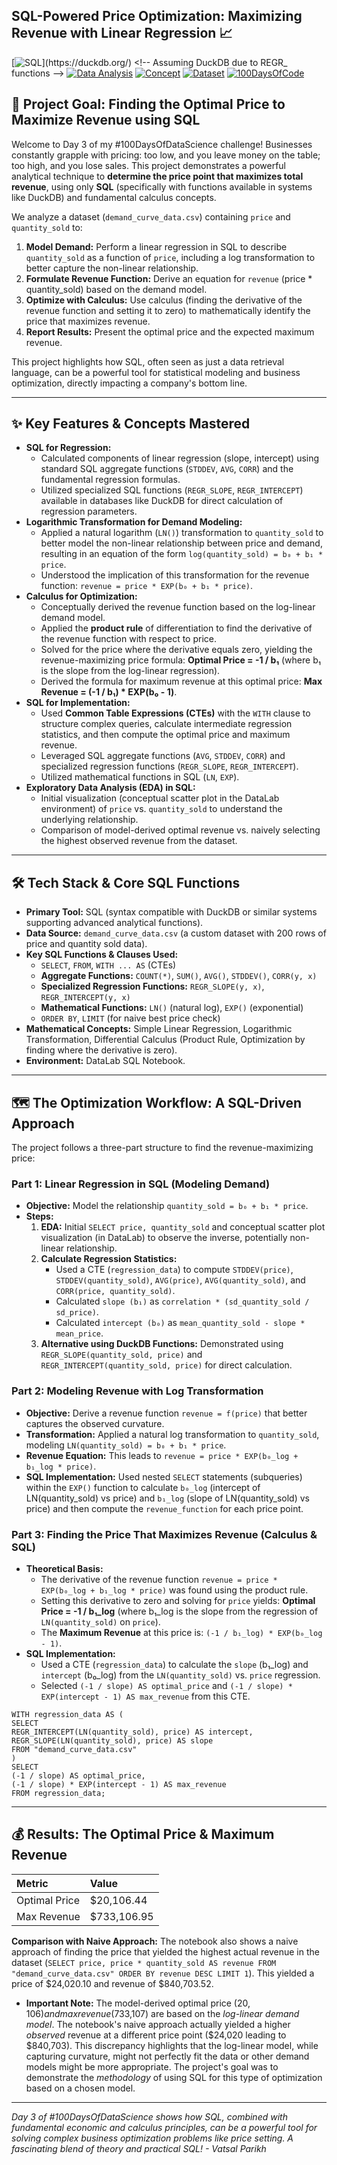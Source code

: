 ## SQL-Powered Price Optimization: Maximizing Revenue with Linear Regression 📈

[![SQL](https://img.shields.io/badge/Language-SQL_(DuckDB_Flavor)-blue?style=flat-square&logo=sqlite)](https://duckdb.org/) <!-- Assuming DuckDB due to REGR_ functions -->
[![Data Analysis](https://img.shields.io/badge/Technique-Price_Optimization-yellowgreen?style=flat-square)](https://en.wikipedia.org/wiki/Price_optimization)
[![Concept](https://img.shields.io/badge/Core_Concept-Demand_Curve_Analysis-orange?style=flat-square)](https://en.wikipedia.org/wiki/Demand_curve)
[![Dataset](https://img.shields.io/badge/Data-Custom_Sales_Data-lightgrey?style=flat-square)](./demand_curve_data.csv)
[![100DaysOfCode](https://img.shields.io/badge/100DaysOfDataScience-Day_3-brightgreen?style=flat-square)](https://www.100daysofcode.com/)

## 🎯 Project Goal: Finding the Optimal Price to Maximize Revenue using SQL

Welcome to Day 3 of my #100DaysOfDataScience challenge! Businesses constantly grapple with pricing: too low, and you leave money on the table; too high, and you lose sales. This project demonstrates a powerful analytical technique to **determine the price point that maximizes total revenue**, using only **SQL** (specifically with functions available in systems like DuckDB) and fundamental calculus concepts.

We analyze a dataset (`demand_curve_data.csv`) containing `price` and `quantity_sold` to:
1.  **Model Demand:** Perform a linear regression in SQL to describe `quantity_sold` as a function of `price`, including a log transformation to better capture the non-linear relationship.
2.  **Formulate Revenue Function:** Derive an equation for `revenue` (price * quantity_sold) based on the demand model.
3.  **Optimize with Calculus:** Use calculus (finding the derivative of the revenue function and setting it to zero) to mathematically identify the price that maximizes revenue.
4.  **Report Results:** Present the optimal price and the expected maximum revenue.

This project highlights how SQL, often seen as just a data retrieval language, can be a powerful tool for statistical modeling and business optimization, directly impacting a company's bottom line.

---

## ✨ Key Features & Concepts Mastered

*   **SQL for Regression:**
    *   Calculated components of linear regression (slope, intercept) using standard SQL aggregate functions (`STDDEV`, `AVG`, `CORR`) and the fundamental regression formulas.
    *   Utilized specialized SQL functions (`REGR_SLOPE`, `REGR_INTERCEPT`) available in databases like DuckDB for direct calculation of regression parameters.
*   **Logarithmic Transformation for Demand Modeling:**
    *   Applied a natural logarithm (`LN()`) transformation to `quantity_sold` to better model the non-linear relationship between price and demand, resulting in an equation of the form `log(quantity_sold) = b₀ + b₁ * price`.
    *   Understood the implication of this transformation for the revenue function: `revenue = price * EXP(b₀ + b₁ * price)`.
*   **Calculus for Optimization:**
    *   Conceptually derived the revenue function based on the log-linear demand model.
    *   Applied the **product rule** of differentiation to find the derivative of the revenue function with respect to price.
    *   Solved for the price where the derivative equals zero, yielding the revenue-maximizing price formula: **Optimal Price = -1 / b₁** (where b₁ is the slope from the log-linear regression).
    *   Derived the formula for maximum revenue at this optimal price: **Max Revenue = (-1 / b₁) * EXP(b₀ - 1)**.
*   **SQL for Implementation:**
    *   Used **Common Table Expressions (CTEs)** with the `WITH` clause to structure complex queries, calculate intermediate regression statistics, and then compute the optimal price and maximum revenue.
    *   Leveraged SQL aggregate functions (`AVG`, `STDDEV`, `CORR`) and specialized regression functions (`REGR_SLOPE`, `REGR_INTERCEPT`).
    *   Utilized mathematical functions in SQL (`LN`, `EXP`).
*   **Exploratory Data Analysis (EDA) in SQL:**
    *   Initial visualization (conceptual scatter plot in the DataLab environment) of `price` vs. `quantity_sold` to understand the underlying relationship.
    *   Comparison of model-derived optimal revenue vs. naively selecting the highest observed revenue from the dataset.

---

## 🛠️ Tech Stack & Core SQL Functions

*   **Primary Tool:** SQL (syntax compatible with DuckDB or similar systems supporting advanced analytical functions).
*   **Data Source:** `demand_curve_data.csv` (a custom dataset with 200 rows of price and quantity sold data).
*   **Key SQL Functions & Clauses Used:**
    *   `SELECT`, `FROM`, `WITH ... AS` (CTEs)
    *   **Aggregate Functions:** `COUNT(*)`, `SUM()`, `AVG()`, `STDDEV()`, `CORR(y, x)`
    *   **Specialized Regression Functions:** `REGR_SLOPE(y, x)`, `REGR_INTERCEPT(y, x)`
    *   **Mathematical Functions:** `LN()` (natural log), `EXP()` (exponential)
    *   `ORDER BY`, `LIMIT` (for naive best price check)
*   **Mathematical Concepts:** Simple Linear Regression, Logarithmic Transformation, Differential Calculus (Product Rule, Optimization by finding where the derivative is zero).
*   **Environment:** DataLab SQL Notebook.

---

## 🗺️ The Optimization Workflow: A SQL-Driven Approach

The project follows a three-part structure to find the revenue-maximizing price:

### Part 1: Linear Regression in SQL (Modeling Demand)

*   **Objective:** Model the relationship `quantity_sold = b₀ + b₁ * price`.
*   **Steps:**
    1.  **EDA:** Initial `SELECT price, quantity_sold` and conceptual scatter plot visualization (in DataLab) to observe the inverse, potentially non-linear relationship.
    2.  **Calculate Regression Statistics:**
        *   Used a CTE (`regression_data`) to compute `STDDEV(price)`, `STDDEV(quantity_sold)`, `AVG(price)`, `AVG(quantity_sold)`, and `CORR(price, quantity_sold)`.
        *   Calculated `slope (b₁)` as `correlation * (sd_quantity_sold / sd_price)`.
        *   Calculated `intercept (b₀)` as `mean_quantity_sold - slope * mean_price`.
    3.  **Alternative using DuckDB Functions:** Demonstrated using `REGR_SLOPE(quantity_sold, price)` and `REGR_INTERCEPT(quantity_sold, price)` for direct calculation.

### Part 2: Modeling Revenue with Log Transformation

*   **Objective:** Derive a revenue function `revenue = f(price)` that better captures the observed curvature.
*   **Transformation:** Applied a natural log transformation to `quantity_sold`, modeling `LN(quantity_sold) = b₀ + b₁ * price`.
*   **Revenue Equation:** This leads to `revenue = price * EXP(b₀_log + b₁_log * price)`.
*   **SQL Implementation:** Used nested `SELECT` statements (subqueries) within the `EXP()` function to calculate `b₀_log` (intercept of LN(quantity_sold) vs price) and `b₁_log` (slope of LN(quantity_sold) vs price) and then compute the `revenue_function` for each price point.

### Part 3: Finding the Price That Maximizes Revenue (Calculus & SQL)

*   **Theoretical Basis:**
    *   The derivative of the revenue function `revenue = price * EXP(b₀_log + b₁_log * price)` was found using the product rule.
    *   Setting this derivative to zero and solving for `price` yields: **Optimal Price = -1 / b₁_log** (where b₁_log is the slope from the regression of `LN(quantity_sold)` on `price`).
    *   The **Maximum Revenue** at this price is: `(-1 / b₁_log) * EXP(b₀_log - 1)`.
*   **SQL Implementation:**
    *   Used a CTE (`regression_data`) to calculate the `slope` (b₁_log) and `intercept` (b₀_log) from the `LN(quantity_sold)` vs. `price` regression.
    *   Selected `(-1 / slope) AS optimal_price` and `(-1 / slope) * EXP(intercept - 1) AS max_revenue` from this CTE.

```
WITH regression_data AS (
SELECT
REGR_INTERCEPT(LN(quantity_sold), price) AS intercept,
REGR_SLOPE(LN(quantity_sold), price) AS slope
FROM "demand_curve_data.csv"
)
SELECT
(-1 / slope) AS optimal_price,
(-1 / slope) * EXP(intercept - 1) AS max_revenue
FROM regression_data;
```
---

## 💰 Results: The Optimal Price & Maximum Revenue

| Metric         | Value         |
| :------------- | :------------ |
| Optimal Price  | $20,106.44    |
| Max Revenue    | $733,106.95   |

**Comparison with Naive Approach:**
The notebook also shows a naive approach of finding the price that yielded the highest actual revenue in the dataset (`SELECT price, price * quantity_sold AS revenue FROM "demand_curve_data.csv" ORDER BY revenue DESC LIMIT 1`). This yielded a price of $24,020.10 and revenue of $840,703.52.

*   **Important Note:** The model-derived optimal price ($20,106) and max revenue ($733,107) are based on the *log-linear demand model*. The notebook's naive approach actually yielded a higher *observed* revenue at a different price point ($24,020 leading to $840,703). This discrepancy highlights that the log-linear model, while capturing curvature, might not perfectly fit the data or other demand models might be more appropriate. The project's goal was to demonstrate the *methodology* of using SQL for this type of optimization based on a chosen model.

---

*Day 3 of #100DaysOfDataScience shows how SQL, combined with fundamental economic and calculus principles, can be a powerful tool for solving complex business optimization problems like price setting. A fascinating blend of theory and practical SQL! - Vatsal Parikh*
